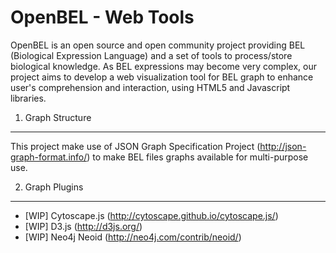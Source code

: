 OpenBEL - Web Tools
==================

OpenBEL is an open source and open community project providing BEL (Biological Expression Language) and a set of tools to process/store biological knowledge. As BEL expressions may become very complex, our project aims to develop a web visualization tool for BEL graph to enhance user's comprehension and interaction, using HTML5 and Javascript libraries.

1. Graph Structure
------------------

This project make use of JSON Graph Specification Project (http://json-graph-format.info/) to make BEL files graphs available for multi-purpose use.

2. Graph Plugins
----------------

  - [WIP] Cytoscape.js (http://cytoscape.github.io/cytoscape.js/)
  - [WIP] D3.js (http://d3js.org/)
  - [WIP] Neo4j Neoid (http://neo4j.com/contrib/neoid/)
